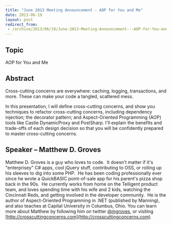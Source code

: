 ```yaml
---
title: "June 2013 Meeting Announcement - AOP for You and Me"
date: 2013-06-19
layout: post
redirect_from:
 - /archive/2013/06/19/June-2013-Meeting-Announcement---AOP-for-You-and-Me.aspx/index.html
---
```


## Topic

AOP for You and Me

## Abstract

Cross-cutting concerns are everywhere: caching, logging, transactions, and more. These can make your code a tangled, scattered mess.

In this presentation, I will define cross-cutting concerns, and show you techniques to refactor cross-cutting concerns, including dependency injection; the decorator pattern; and Aspect-Oriented Programming (AOP) tools like Castle DynamicProxy and PostSharp. I'll explain the benefits and trade-offs of each design decision so that you will be confidently prepared to master cross-cutting concerns.

## Speaker – Matthew D. Groves

Matthew D. Groves is a guy who loves to code.  It doesn't matter if it's "enterprisey" C# apps, cool jQuery stuff, contributing to OSS, or rolling up his sleeves to dig into some PHP.  He has been coding professionally ever since he wrote a QuickBASIC point-of-sale app for his parent's pizza shop back in the 90s.  He currently works from home on the Telligent product team, and loves spending time with his wife and 2 kids, watching the Cincinnati Reds, and getting involved in the developer community.  He is the author of Aspect-Oriented Programming in .NET (published by Manning), and also teaches at Capital University in Columbus, Ohio. You can learn more about Matthew by following him on twitter [@mgroves](http://twitter.com/mgroves), or visiting [http://crosscuttingconcerns.com](http://crosscuttingconcerns.com)
